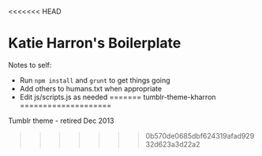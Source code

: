 <<<<<<< HEAD
# Katie Harron's Boilerplate

Notes to self:
- Run `npm install` and `grunt` to get things going
- Add others to humans.txt when appropriate
- Edit js/scripts.js as needed
=======
tumblr-theme-kharron
====================

Tumblr theme - retired Dec 2013
>>>>>>> 0b570de0685dbf624319afad92932d623a3d22a2
